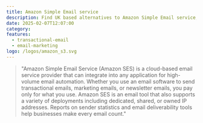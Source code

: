 ```yaml
---
title: Amazon Simple Email service
description: Find UK based alternatives to Amazon Simple Email service, a cloud-based email service provider that can integrate into any application for high-volume email automation. 
date: 2025-02-07T12:07:00
category: 
features:
  - transactional-email
  - email-marketing
logo: /logos/amazon_s3.svg
---
```

> "Amazon Simple Email Service (Amazon SES) is a cloud-based email service provider that can integrate into any application for high-volume email automation. Whether you use an email software to send transactional emails, marketing emails, or newsletter emails, you pay only for what you use. Amazon SES is an email tool that also supports a variety of deployments including dedicated, shared, or owned IP addresses. Reports on sender statistics and email deliverability tools help businesses make every email count."

